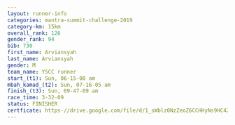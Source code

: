```yaml
---
layout: runner-info 
categories: mantra-summit-challenge-2019 
category-km: 15km 
overall_rank: 126
gender_rank: 94
bib: 730
first_name: Arviansyah
last_name: Arviansyah
gender: M
team_name: YSCC runner
start_(t1): Sun, 06-15-00 am
mbah_kamad_(t2): Sun, 07-16-05 am
finish_(t3): Sun, 09-47-09 am
race_time: 3-32-09
status: FINISHER
certficate: https-//drive.google.com/file/d/1_sWblz0NzZeoZ6CCHHyNs9HC42dc-aap/view?usp=sharing
---
```

